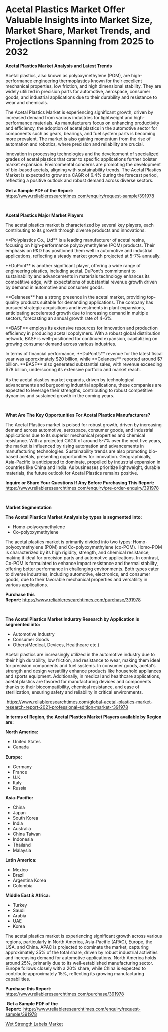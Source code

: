 <p><h1>Acetal Plastics Market Offer Valuable Insights into Market Size, Market Share, Market Trends, and Projections Spanning from 2025 to 2032</h1></p><p><strong>Acetal Plastics Market Analysis and Latest Trends</strong></p>
<p><p>Acetal plastics, also known as polyoxymethylene (POM), are high-performance engineering thermoplastics known for their excellent mechanical properties, low friction, and high dimensional stability. They are widely utilized in precision parts for automotive, aerospace, consumer goods, and industrial applications due to their durability and resistance to wear and chemicals.</p><p>The Acetal Plastics Market is experiencing significant growth, driven by increased demand from various industries for lightweight and high-performance materials. As manufacturers focus on enhancing productivity and efficiency, the adoption of acetal plastics in the automotive sector for components such as gears, bearings, and fuel system parts is becoming more prevalent. The market is also gaining momentum from the rise of automation and robotics, where precision and reliability are crucial.</p><p>Innovation in processing technologies and the development of specialized grades of acetal plastics that cater to specific applications further bolster market expansion. Environmental concerns are promoting the development of bio-based acetals, aligning with sustainability trends. The Acetal Plastics Market is expected to grow at a CAGR of 6.4% during the forecast period, reflecting a positive outlook and robust demand across diverse sectors.</p></p>
<p><strong>Get a Sample PDF of the Report:&nbsp;</strong> <a href="https://www.reliableresearchtimes.com/enquiry/request-sample/391978?utm_campaign=3088&utm_medium=2&utm_source=Github&utm_content=ia&utm_term=29032025&utm_id=acetal-plastics">https://www.reliableresearchtimes.com/enquiry/request-sample/391978</a></p>
<p>&nbsp;</p>
<p><strong>Acetal Plastics Major Market Players</strong></p>
<p><p>The acetal plastics market is characterized by several key players, each contributing to its growth through diverse products and innovations. </p><p>**Polyplastics Co., Ltd** is a leading manufacturer of acetal resins, focusing on high-performance polyoxymethylene (POM) products. Their emphasis on R&D has positioned them well in automotive and industrial applications, reflecting a steady market growth projected at 5-7% annually.</p><p>**DuPont** is another significant player, offering a wide range of engineering plastics, including acetal. DuPont's commitment to sustainability and advancements in materials technology enhances its competitive edge, with expectations of substantial revenue growth driven by demand in automotive and consumer goods.</p><p>**Celanese** has a strong presence in the acetal market, providing top-quality products suitable for demanding applications. The company has pursued strategic acquisitions and investments in plant expansions, anticipating accelerated growth due to increasing demand in multiple sectors, forecasting an annual growth rate of 4-6%.</p><p>**BASF** employs its extensive resources for innovation and production efficiency in producing acetal copolymers. With a robust global distribution network, BASF is well-positioned for continued expansion, capitalizing on growing consumer demand across various industries.</p><p>In terms of financial performance, **DuPont’s** revenue for the latest fiscal year was approximately $20 billion, while **Celanese** reported around $7 billion. **BASF** also generated substantial sales, with revenue exceeding $78 billion, underscoring its extensive portfolio and market reach.</p><p>As the acetal plastics market expands, driven by technological advancements and burgeoning industrial applications, these companies are expected to leverage their strengths, contributing to robust competitive dynamics and sustained growth in the coming years.</p></p>
<p>&nbsp;</p>
<p><strong>What Are The Key Opportunities For Acetal Plastics Manufacturers?</strong></p>
<p><p>The Acetal Plastics market is poised for robust growth, driven by increasing demand across automotive, aerospace, consumer goods, and industrial applications due to its superior mechanical properties and chemical resistance. With a projected CAGR of around 5-7% over the next five years, the market is influenced by rising automation and advancements in manufacturing technologies. Sustainability trends are also promoting bio-based acetals, presenting opportunities for innovation. Geographically, Asia-Pacific is anticipated to dominate, propelled by industrial expansion in countries like China and India. As businesses prioritize lightweight, durable materials, the future outlook for Acetal Plastics remains positive.</p></p>
<p><strong>Inquire or Share Your Questions If Any Before Purchasing This Report:</strong> <a href="https://www.reliableresearchtimes.com/enquiry/pre-order-enquiry/391978?utm_campaign=3088&utm_medium=2&utm_source=Github&utm_content=ia&utm_term=29032025&utm_id=acetal-plastics">https://www.reliableresearchtimes.com/enquiry/pre-order-enquiry/391978</a></p>
<p>&nbsp;</p>
<p><strong>Market Segmentation</strong></p>
<p><strong>The Acetal Plastics Market Analysis by types is segmented into:</strong></p>
<p><ul><li>Homo-polyoxymethylene</li><li>Co-polyoxymethylene</li></ul></p>
<p><p>The acetal plastics market is primarily divided into two types: Homo-polyoxymethylene (POM) and Co-polyoxymethylene (co-POM). Homo-POM is characterized by its high rigidity, strength, and chemical resistance, making it ideal for precision parts and automotive applications. In contrast, Co-POM is formulated to enhance impact resistance and thermal stability, offering better performance in challenging environments. Both types cater to diverse industries, including automotive, electronics, and consumer goods, due to their favorable mechanical properties and versatility in various applications.</p></p>
<p><strong>Purchase this Report:&nbsp;</strong><a href="https://www.reliableresearchtimes.com/purchase/391978?utm_campaign=3088&utm_medium=2&utm_source=Github&utm_content=ia&utm_term=29032025&utm_id=acetal-plastics">https://www.reliableresearchtimes.com/purchase/391978</a></p>
<p>&nbsp;</p>
<p><strong>The Acetal Plastics Market Industry Research by Application is segmented into:</strong></p>
<p><ul><li>Automotive Industry</li><li>Consumer Goods</li><li>Others(Medical, Devices, Healthcare etc.)</li></ul></p>
<p><p>Acetal plastics are increasingly utilized in the automotive industry due to their high durability, low friction, and resistance to wear, making them ideal for precision components and fuel systems. In consumer goods, acetal's strength and design versatility enhance products like household appliances and sports equipment. Additionally, in medical and healthcare applications, acetal plastics are favored for manufacturing devices and components thanks to their biocompatibility, chemical resistance, and ease of sterilization, ensuring safety and reliability in critical environments.</p></p>
<p><a href="https://www.reliableresearchtimes.com/global-acetal-plastics-market-research-report-2021-professional-edition-market-r391978?utm_campaign=3088&utm_medium=2&utm_source=Github&utm_content=ia&utm_term=29032025&utm_id=acetal-plastics">&nbsp;https://www.reliableresearchtimes.com/global-acetal-plastics-market-research-report-2021-professional-edition-market-r391978</a></p>
<p><strong>In terms of Region, the Acetal Plastics Market Players available by Region are:</strong></p>
<p>
    <p> <strong> North America: </strong>
        <ul>
            <li>United States</li>
            <li>Canada</li>
        </ul>
        </p> 
    <p> <strong> Europe: </strong>
        <ul>
            <li>Germany</li>
            <li>France</li>
            <li>U.K.</li>
            <li>Italy</li>
            <li>Russia</li>
        </ul>
        </p> 
    <p> <strong> Asia-Pacific: </strong>
        <ul>
            <li>China</li>
            <li>Japan</li>
            <li>South Korea</li>
            <li>India</li>
            <li>Australia</li>
            <li>China Taiwan</li>
            <li>Indonesia</li>
            <li>Thailand</li>
            <li>Malaysia</li>
        </ul>
        </p> 
    <p> <strong> Latin America: </strong>
        <ul>
            <li>Mexico</li>
            <li>Brazil</li>
            <li>Argentina Korea</li>
            <li>Colombia</li>
        </ul>
        </p> 
    <p> <strong> Middle East & Africa: </strong>
        <ul>
            <li>Turkey</li>
            <li>Saudi</li>
            <li>Arabia</li>
            <li>UAE</li>
            <li>Korea</li>
        </ul>
    </p>
    </p>
<p><p>The acetal plastics market is experiencing significant growth across various regions, particularly in North America, Asia-Pacific (APAC), Europe, the USA, and China. APAC is projected to dominate the market, capturing approximately 35% of the total share, driven by robust industrial activities and increasing demand for automotive applications. North America holds around 25%, primarily due to its well-established manufacturing sector. Europe follows closely with a 20% share, while China is expected to contribute approximately 15%, reflecting its growing manufacturing capabilities.</p></p>
<p><strong>Purchase this Report: </strong><a href="https://www.reliableresearchtimes.com/purchase/391978?utm_campaign=3088&utm_medium=2&utm_source=Github&utm_content=ia&utm_term=29032025&utm_id=acetal-plastics">https://www.reliableresearchtimes.com/purchase/391978</a></p>
<p>&nbsp;<strong>Get a Sample PDF of the Report:&nbsp;&nbsp;</strong><a href="https://www.reliableresearchtimes.com/enquiry/request-sample/391978?utm_campaign=3088&utm_medium=2&utm_source=Github&utm_content=ia&utm_term=29032025&utm_id=acetal-plastics">https://www.reliableresearchtimes.com/enquiry/request-sample/391978</a></p>
<p><strong></strong></p>
<p><p><a href="https://github.com/dushornerfe/Market-Research-Report-List-1/blob/main/wet-strength-labels-market.md?utm_campaign=3088&utm_medium=2&utm_source=Github&utm_content=ia&utm_term=29032025&utm_id=acetal-plastics">Wet Strength Labels Market</a></p></p>